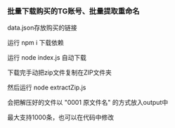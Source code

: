 ### 批量下载购买的TG账号、批量提取重命名

data.json存放购买的链接

运行 npm i 下载依赖

运行 node index.js 自动下载

下载完手动把zip文件复制在ZIP文件夹

然后运行 node extractZip.js

会把解压好的文件以 "0001 原文件名" 的方式放入output中

最大支持1000条，也可以在代码中修改

